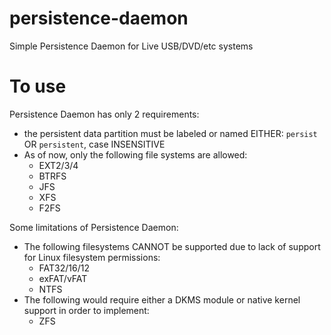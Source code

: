 # persistence-daemon
Simple Persistence Daemon for Live USB/DVD/etc systems

# To use
Persistence Daemon has only 2 requirements:
 * the persistent data partition must be labeled or named EITHER: `persist` OR `persistent`, case INSENSITIVE
 * As of now, only the following file systems are allowed:
   * EXT2/3/4
   * BTRFS
   * JFS
   * XFS
   * F2FS
   
Some limitations of Persistence Daemon:
 * The following filesystems CANNOT be supported due to lack of support for Linux filesystem permissions:
   * FAT32/16/12
   * exFAT/vFAT
   * NTFS
 * The following would require either a DKMS module or native kernel support in order to implement:
   * ZFS
